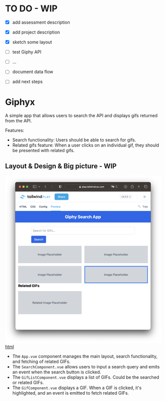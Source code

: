 # TO DO - WIP

- [x] add assessment description
- [x] add project description
- [x] sketch some layout 
- [ ] test Giphy API
- [ ] ...
- [ ] document data flow
- [ ] add next steps


# Giphyx

A simple app that allows users to search the API and displays gifs returned from the API.

Features:

* Search functionality: Users should be able to search for gifs.
* Related gifs feature: When a user clicks on an individual gif, they should be presented with related gifs.

## Layout & Design & Big picture - WIP

![app layout structure](./layout.png)
[html](./layout.html)

* The `App.vue` component manages the main layout, search functionality, and fetching of related GIFs.
* The `SearchComponent.vue` allows users to input a search query and emits an event when the search button is clicked.
* The `GifListComponent.vue` displays a list of GIFs. Could be the searched or related GIFs.
* The `GifComponent.vue` displays a GIF. When a GIF is clicked, it's highlighted, and an event is emitted to fetch related GIFs.

